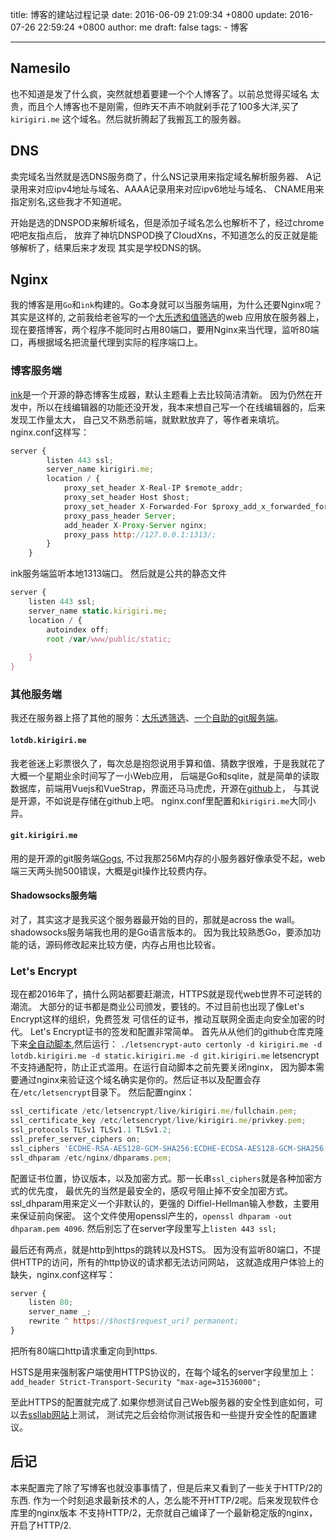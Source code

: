 title: 博客的建站过程记录
date: 2016-06-09 21:09:34 +0800
update: 2016-07-26 22:59:24 +0800
author: me
draft: false
tags: 
    - 博客

---



## Namesilo
也不知道是发了什么疯，突然就想着要建一个个人博客了。以前总觉得买域名
太贵，而且个人博客也不是刚需，但昨天不声不响就剁手花了100多大洋,买了```kirigiri.me```
这个域名。然后就折腾起了我搬瓦工的服务器。

## DNS
卖完域名当然就是选DNS服务商了，什么NS记录用来指定域名解析服务器、
A记录用来对应ipv4地址与域名、AAAA记录用来对应ipv6地址与域名、
CNAME用来指定别名,这些我才不知道呢。

开始是选的DNSPOD来解析域名，但是添加子域名怎么也解析不了，经过chrome吧吧友指点后，
放弃了神坑DNSPOD换了CloudXns，不知道怎么的反正就是能够解析了，结果后来才发现
其实是学校DNS的锅。

## Nginx
我的博客是用```Go```和```ink```构建的。Go本身就可以当服务端用，为什么还要Nginx呢？
其实是这样的, 
之前我给老爸写的一个[大乐透和值筛选](https://lotdb.kirigiri.me)的web
应用放在服务器上，现在要撘博客，两个程序不能同时占用80端口，要用Nginx来当代理，监听80端口，再根据域名把流量代理到实际的程序端口上。

### 博客服务端
[ink](https://github.com/InkProject/ink)是一个开源的静态博客生成器，默认主题看上去比较简洁清新。
因为仍然在开发中，所以在线编辑器的功能还没开发，我本来想自己写一个在线编辑器的，后来发现工作量太大，
自己又不熟悉前端，就默默放弃了，等作者来填坑。
nginx.conf这样写：
```javascript
server {
		listen 443 ssl;
		server_name kirigiri.me;
		location / {
			proxy_set_header X-Real-IP $remote_addr;
			proxy_set_header Host $host;
			proxy_set_header X-Forwarded-For $proxy_add_x_forwarded_for;
			proxy_pass_header Server;
			add_header X-Proxy-Server nginx;
			proxy_pass http://127.0.0.1:1313/;
		}
	}
```
ink服务端监听本地1313端口。
然后就是公共的静态文件
```javascript
server {
    listen 443 ssl;
    server_name static.kirigiri.me;
    location / {
        autoindex off;
        root /var/www/public/static;
        
    }
}
```

### 其他服务端
我还在服务器上搭了其他的服务：[大乐透筛选](https://lotdb.kirigiri.me)、[一个自助的git服务端](https://git.kirigiri.me)。

#### ```lotdb.kirigiri.me```
我老爸迷上彩票很久了，每次总是抱怨说用手算和值、猜数字很难，于是我就花了大概一个星期业余时间写了一小Web应用，
后端是Go和sqlite，就是简单的读取数据库，前端用Vuejs和VueStrap，界面还马马虎虎，开源在[github](https://github.com/Felamande/lotdb)上，
与其说是开源，不如说是存储在github上吧。
nginx.conf里配置和```kirigiri.me```大同小异。

#### ```git.kirigiri.me```
用的是开源的git服务端[Gogs](https://github.com/gogits/gogs),
不过我那256M内存的小服务器好像承受不起，web端三天两头抛500错误，大概是git操作比较费内存。

#### Shadowsocks服务端
对了，其实这才是我买这个服务器最开始的目的，那就是across the wall。shadowsocks服务端我也用的是Go语言版本的。
因为我比较熟悉Go，要添加功能的话，源码修改起来比较方便，内存占用也比较省。

### Let's Encrypt
现在都2016年了，搞什么网站都要赶潮流，HTTPS就是现代web世界不可逆转的潮流。
大部分的证书都是商业公司颁发，要钱的。不过目前也出现了像Let's Encrypt这样的组织，免费签发
可信任的证书，推动互联网全面走向安全加密的时代。
Let's Encrypt证书的签发和配置非常简单。
首先从从他们的github仓库克隆下来[全自动脚本](https://github.com/certbot/certbot),然后运行：
```./letsencrypt-auto certonly -d kirigiri.me -d lotdb.kirigiri.me -d static.kirigiri.me -d git.kirigiri.me```
letsencrypt不支持通配符，防止正式滥用。在运行自动脚本之前先要关闭nginx，
因为脚本需要通过nginx来验证这个域名确实是你的。然后证书以及配置会存在```/etc/letsencrypt```目录下。
然后配置nginx：
```javascript
ssl_certificate /etc/letsencrypt/live/kirigiri.me/fullchain.pem;
ssl_certificate_key /etc/letsencrypt/live/kirigiri.me/privkey.pem;
ssl_protocols TLSv1 TLSv1.1 TLSv1.2;
ssl_prefer_server_ciphers on;
ssl_ciphers 'ECDHE-RSA-AES128-GCM-SHA256:ECDHE-ECDSA-AES128-GCM-SHA256:ECDHE-RSA-AES256-GCM-SHA384:ECDHE-ECDSA-AES256-GCM-SHA384:DHE-RSA-AES128-GCM-SHA256:DHE-DSS-AES128-GCM-SHA256:kEDH+AESGCM:ECDHE-RSA-AES128-SHA256:ECDHE-ECDSA-AES128-SHA256:ECDHE-RSA-AES128-SHA:ECDHE-ECDSA-AES128-SHA:ECDHE-RSA-AES256-SHA384:ECDHE-ECDSA-AES256-SHA384:ECDHE-RSA-AES256-SHA:ECDHE-ECDSA-AES256-SHA:DHE-RSA-AES128-SHA256:DHE-RSA-AES128-SHA:DHE-DSS-AES128-SHA256:DHE-RSA-AES256-SHA256:DHE-DSS-AES256-SHA:DHE-RSA-AES256-SHA:AES128-GCM-SHA256:AES256-GCM-SHA384:AES128-SHA256:AES256-SHA256:AES128-SHA:AES256-SHA:AES:CAMELLIA:DES-CBC3-SHA:!aNULL:!eNULL:!EXPORT:!DES:!RC4:!MD5:!PSK:!aECDH:!EDH-DSS-DES-CBC3-SHA:!EDH-RSA-DES-CBC3-SHA:!KRB5-DES-CBC3-SHA';
ssl_dhparam /etc/nginx/dhparams.pem;
```
配置证书位置，协议版本，以及加密方式。那一长串```ssl_ciphers```就是各种加密方式的优先度，
最优先的当然是最安全的，感叹号阻止掉不安全加密方式。ssl_dhparam用来定义一个非默认的，更强的
Diffiel-Hellman输入参数，主要用来保证前向保密。
这个文件使用openssl产生的，```openssl dhparam -out dhparam.pem 4096```.
然后别忘了在server字段里写上```listen 443 ssl;```

最后还有两点，就是http到https的跳转以及HSTS。
因为没有监听80端口，不提供HTTP的访问，所有的http协议的请求都无法访问网站，
这就造成用户体验上的缺失，nginx.conf这样写：
```javascript
server {
    listen 80;
    server_name _;
    rewrite ^ https://$host$request_uri? permanent;
}
```
把所有80端口http请求重定向到https.

HSTS是用来强制客户端使用HTTPS协议的，在每个域名的server字段里加上：
```add_header Strict-Transport-Security "max-age=31536000";```

至此HTTPS的配置就完成了.如果你想测试自己Web服务器的安全性到底如何，可以去[ssllab网站](https://ssllab.com)上测试，
测试完之后会给你测试报告和一些提升安全性的配置建议。

## 后记
本来配置完了除了写博客也就没事事情了，但是后来又看到了一些关于HTTP/2的东西.
作为一个时刻追求最新技术的人，怎么能不开HTTP/2呢。后来发现软件仓库里的nginx版本
不支持HTTP/2，无奈就自己编译了一个最新稳定版的nginx，开启了HTTP/2.